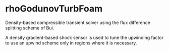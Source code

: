 # rhoGodunovTurbFoam
Density-based compressible transient solver using the flux difference splitting scheme of Bui.

A density gradient-based shock sensor is used to tune the upwinding factor to use an upwind scheme only in regions where it is necessary.
